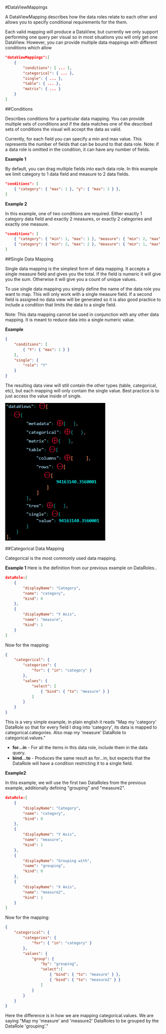 #DataViewMappings

A DataViewMapping describes how the data roles relate to each other and allows you to specify conditional requirements for the them.

Each valid mapping will produce a DataView, but currently we only support performing one query per visual so in most situations you will only get one DataView. However, you can provide multiple data mappings with different conditions which allow

```json
"dataViewMappings":[
    {
        "conditions": [ ... ],
        "categorical": { ... },
        "single": { ... },
        "table": { ... },
        "matrix": { ... }
    }
]
```

##Conditions

Describes conditions for a particular data mapping. You can provide multiple sets of conditions and if the data matches one of the described sets of conditions the visual will accept the data as valid.

Currently, for each field you can specify a min and max value. This represents the number of fields that can be bound to that data role. Note: if a data role is omitted in the condition, it can have any number of fields.

**Example 1**

By default, you can drag multiple fields into each data role. In this example we limit category to 1 data field and measure to 2 data fields.

```json
"conditions": [
    { "category": { "max": 1 }, "y": { "max": 2 } },
]
```

**Example 2**

In this example, one of two conditions are required. Either exactly 1 category data field and exactly 2 measures, or exactly 2 categories and exactly one measure.

```json
"conditions": [
    { "category": { "min": 1, "max": 1 }, "measure": { "min": 2, "max": 2 } },
    { "category": { "min": 2, "max": 2 }, "measure": { "min": 1, "max": 1 } }
]
```

##Single Data Mapping

Single data mapping is the simplest form of data mapping. It accepts a single measure field and gives you the total. If the field is numeric it will give you the sum. Otherwise it will give you a count of unique values.

To use single data mapping you simply define the name of the data role you want to map. This will only work with a single measure field. If a second field is assigned no data view will be generated so it is also good practice to include a condition that limits the data to a single field.

Note: This data mapping cannot be used in conjunction with any other data mapping. It is meant to reduce data into a single numeric value.

**Example**

```json
{
    "conditions": [
        { "Y": { "max": 1 } }
    ],
    "single": {
        "role": "Y"
    }
}  
```

The resulting data view will still contain the other types (table, categorical, etc), but each mapping will only contain the single value. Best practice is to just access the value inside of single.

![](../images/DataViewMappingResultSingle.png)

##Categorical Data Mapping

Categorical is the most commonly used data mapping. 

**Example 1**
Here is the definition from our previous example on DataRoles..
```json
dataRole:[
    {
        "displayName": "Category",
        "name": "category",
        "kind": 0
    },
    {
        "displayName": "Y Axis",
        "name": "measure",
        "kind": 1
    }
]
```
Now for the mapping:
```json
{
    "categorical": {
        "categories": {
            "for": { "in": "category" }
        },
        "values": {
            "select": [
                { "bind": { "to": "measure" } }
            ]
        }
    }
}
```
This is a very simple example, in plain english it reads "Map my 'category' DataRole so that for every field I drag into 'category', its data is mapped to categorical.categories. Also map my 'measure' DataRole to categorical.values."

* **for...in** - For all the items in this data role, include them in the data query.
* **bind...to** - Produces the same result as for...in, but expects that the DataRole will have a condition restricting it to a single field.

**Example2**

In this example, we will use the first two DataRoles from the previous example, additionally defining "grouping" and "measure2".
```json
dataRole:[
    {
        "displayName": "Category",
        "name": "category",
        "kind": 0
    },
    {
        "displayName": "Y Axis",
        "name": "measure",
        "kind": 1
    },
    {
        "displayName": "Grouping with",
        "name": "grouping",
        "kind": 0
    },
    {
        "displayName": "X Axis",
        "name": "measure2",
        "kind": 1
    }
]
```
Now for the mapping: 
```json
{
    "categorical": {
        "categories": {
            "for": { "in": "category" }
        },
        "values": {
            "group": {
                "by": "grouping",
                "select":[
                    { "bind": { "to": "measure" } },
                    { "bind": { "to": "measure2" } }
                ]
            }
        }
    }
}
```
Here the difference is in how we are mapping categorical.values. We are saying "Map my 'measure' and 'measure2' DataRoles to be grouped by the DataRole 'grouping'." 
